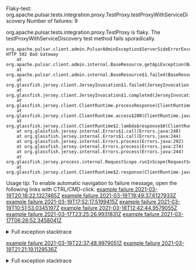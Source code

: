         
Flaky-test: org.apache.pulsar.tests.integration.proxy.TestProxy.testProxyWithServiceDiscovery
Number of failures: 9

org.apache.pulsar.tests.integration.proxy.TestProxy is flaky. The testProxyWithServiceDiscovery test method fails sporadically.

```
org.apache.pulsar.client.admin.PulsarAdminException$ServerSideErrorException: HTTP 502 Bad Gateway
	at org.apache.pulsar.client.admin.internal.BaseResource.getApiException(BaseResource.java:205)
	at org.apache.pulsar.client.admin.internal.BaseResource$1.failed(BaseResource.java:129)
	at org.glassfish.jersey.client.JerseyInvocation$1.failed(JerseyInvocation.java:839)
	at org.glassfish.jersey.client.JerseyInvocation$1.completed(JerseyInvocation.java:820)
	at org.glassfish.jersey.client.ClientRuntime.processResponse(ClientRuntime.java:229)
	at org.glassfish.jersey.client.ClientRuntime.access$200(ClientRuntime.java:62)
	at org.glassfish.jersey.client.ClientRuntime$2.lambda$response$0(ClientRuntime.java:173)
	at org.glassfish.jersey.internal.Errors$1.call(Errors.java:248)
	at org.glassfish.jersey.internal.Errors$1.call(Errors.java:244)
	at org.glassfish.jersey.internal.Errors.process(Errors.java:292)
	at org.glassfish.jersey.internal.Errors.process(Errors.java:274)
	at org.glassfish.jersey.internal.Errors.process(Errors.java:244)
	at org.glassfish.jersey.process.internal.RequestScope.runInScope(RequestScope.java:288)
	at org.glassfish.jersey.client.ClientRuntime$2.response(ClientRuntime.java:173)
```

Usage tip: To enable automatic navigation to failure message, open the following links with CTRL/CMD-click.
[example failure 2021-03-19T20:18:22.1327465Z](https://github.com/apache/pulsar/runs/2151018571?check_suite_focus=true#step:13:17328)
[example failure 2021-03-19T19:49:37.6127933Z](https://github.com/apache/pulsar/runs/2150562838?check_suite_focus=true#step:13:16795)
[example failure 2021-03-19T17:52:17.5199415Z](https://github.com/apache/pulsar/runs/2150255048?check_suite_focus=true#step:13:16921)
[example failure 2021-03-19T10:51:53.0345197Z](https://github.com/apache/pulsar/runs/2146721820?check_suite_focus=true#step:13:16915)
[example failure 2021-03-18T12:42:44.9579055Z](https://github.com/apache/pulsar/runs/2138106534?check_suite_focus=true#step:13:16790)
[example failure 2021-03-17T23:25:26.9931831Z](https://github.com/apache/pulsar/runs/2134973537?check_suite_focus=true#step:13:17051)
[example failure 2021-03-17T06:26:52.3458041Z](https://github.com/apache/pulsar/runs/2127869168?check_suite_focus=true#step:13:17188)


<details>
<summary>Full exception stacktrace</summary>
<code><pre>
org.apache.pulsar.client.admin.PulsarAdminException$ServerSideErrorException: HTTP 502 Bad Gateway
	at org.apache.pulsar.client.admin.internal.BaseResource.getApiException(BaseResource.java:205)
	at org.apache.pulsar.client.admin.internal.BaseResource$1.failed(BaseResource.java:129)
	at org.glassfish.jersey.client.JerseyInvocation$1.failed(JerseyInvocation.java:839)
	at org.glassfish.jersey.client.JerseyInvocation$1.completed(JerseyInvocation.java:820)
	at org.glassfish.jersey.client.ClientRuntime.processResponse(ClientRuntime.java:229)
	at org.glassfish.jersey.client.ClientRuntime.access$200(ClientRuntime.java:62)
	at org.glassfish.jersey.client.ClientRuntime$2.lambda$response$0(ClientRuntime.java:173)
	at org.glassfish.jersey.internal.Errors$1.call(Errors.java:248)
	at org.glassfish.jersey.internal.Errors$1.call(Errors.java:244)
	at org.glassfish.jersey.internal.Errors.process(Errors.java:292)
	at org.glassfish.jersey.internal.Errors.process(Errors.java:274)
	at org.glassfish.jersey.internal.Errors.process(Errors.java:244)
	at org.glassfish.jersey.process.internal.RequestScope.runInScope(RequestScope.java:288)
	at org.glassfish.jersey.client.ClientRuntime$2.response(ClientRuntime.java:173)
	at org.apache.pulsar.client.admin.internal.http.AsyncHttpConnector.lambda$apply$1(AsyncHttpConnector.java:210)
	at java.util.concurrent.CompletableFuture.uniWhenComplete(CompletableFuture.java:774)
	at java.util.concurrent.CompletableFuture$UniWhenComplete.tryFire(CompletableFuture.java:750)
	at java.util.concurrent.CompletableFuture.postComplete(CompletableFuture.java:488)
	at java.util.concurrent.CompletableFuture.complete(CompletableFuture.java:1975)
	at org.apache.pulsar.client.admin.internal.http.AsyncHttpConnector.lambda$retryOperation$3(AsyncHttpConnector.java:251)
	at java.util.concurrent.CompletableFuture.uniWhenComplete(CompletableFuture.java:774)
	at java.util.concurrent.CompletableFuture$UniWhenComplete.tryFire(CompletableFuture.java:750)
	at java.util.concurrent.CompletableFuture.postComplete(CompletableFuture.java:488)
	at java.util.concurrent.CompletableFuture.complete(CompletableFuture.java:1975)
	at org.asynchttpclient.netty.NettyResponseFuture.loadContent(NettyResponseFuture.java:222)
	at org.asynchttpclient.netty.NettyResponseFuture.done(NettyResponseFuture.java:257)
	at org.asynchttpclient.netty.handler.AsyncHttpClientHandler.finishUpdate(AsyncHttpClientHandler.java:241)
	at org.asynchttpclient.netty.handler.HttpHandler.handleChunk(HttpHandler.java:114)
	at org.asynchttpclient.netty.handler.HttpHandler.handleRead(HttpHandler.java:143)
	at org.asynchttpclient.netty.handler.AsyncHttpClientHandler.channelRead(AsyncHttpClientHandler.java:78)
	at io.netty.channel.AbstractChannelHandlerContext.invokeChannelRead(AbstractChannelHandlerContext.java:379)
	at io.netty.channel.AbstractChannelHandlerContext.invokeChannelRead(AbstractChannelHandlerContext.java:365)
	at io.netty.channel.AbstractChannelHandlerContext.fireChannelRead(AbstractChannelHandlerContext.java:357)
	at io.netty.handler.codec.MessageToMessageDecoder.channelRead(MessageToMessageDecoder.java:103)
	at io.netty.channel.AbstractChannelHandlerContext.invokeChannelRead(AbstractChannelHandlerContext.java:379)
	at io.netty.channel.AbstractChannelHandlerContext.invokeChannelRead(AbstractChannelHandlerContext.java:365)
	at io.netty.channel.AbstractChannelHandlerContext.fireChannelRead(AbstractChannelHandlerContext.java:357)
	at io.netty.channel.CombinedChannelDuplexHandler$DelegatingChannelHandlerContext.fireChannelRead(CombinedChannelDuplexHandler.java:436)
	at io.netty.handler.codec.ByteToMessageDecoder.fireChannelRead(ByteToMessageDecoder.java:324)
	at io.netty.handler.codec.ByteToMessageDecoder.channelInputClosed(ByteToMessageDecoder.java:383)
	at io.netty.handler.codec.ByteToMessageDecoder.channelInactive(ByteToMessageDecoder.java:354)
	at io.netty.handler.codec.http.HttpClientCodec$Decoder.channelInactive(HttpClientCodec.java:311)
	at io.netty.channel.CombinedChannelDuplexHandler.channelInactive(CombinedChannelDuplexHandler.java:221)
	at io.netty.channel.AbstractChannelHandlerContext.invokeChannelInactive(AbstractChannelHandlerContext.java:262)
	at io.netty.channel.AbstractChannelHandlerContext.invokeChannelInactive(AbstractChannelHandlerContext.java:248)
	at io.netty.channel.AbstractChannelHandlerContext.fireChannelInactive(AbstractChannelHandlerContext.java:241)
	at io.netty.channel.DefaultChannelPipeline$HeadContext.channelInactive(DefaultChannelPipeline.java:1405)
	at io.netty.channel.AbstractChannelHandlerContext.invokeChannelInactive(AbstractChannelHandlerContext.java:262)
	at io.netty.channel.AbstractChannelHandlerContext.invokeChannelInactive(AbstractChannelHandlerContext.java:248)
	at io.netty.channel.DefaultChannelPipeline.fireChannelInactive(DefaultChannelPipeline.java:901)
	at io.netty.channel.AbstractChannel$AbstractUnsafe$8.run(AbstractChannel.java:818)
	at io.netty.util.concurrent.AbstractEventExecutor.safeExecute(AbstractEventExecutor.java:164)
	at io.netty.util.concurrent.SingleThreadEventExecutor.runAllTasks(SingleThreadEventExecutor.java:472)
	at io.netty.channel.nio.NioEventLoop.run(NioEventLoop.java:497)
	at io.netty.util.concurrent.SingleThreadEventExecutor$4.run(SingleThreadEventExecutor.java:989)
	at io.netty.util.internal.ThreadExecutorMap$2.run(ThreadExecutorMap.java:74)
	at io.netty.util.concurrent.FastThreadLocalRunnable.run(FastThreadLocalRunnable.java:30)
	at java.lang.Thread.run(Thread.java:748)
Caused by: javax.ws.rs.ServerErrorException: HTTP 502 Bad Gateway
	at org.glassfish.jersey.client.JerseyInvocation.createExceptionForFamily(JerseyInvocation.java:941)
	at org.glassfish.jersey.client.JerseyInvocation.convertToException(JerseyInvocation.java:921)
	at org.glassfish.jersey.client.JerseyInvocation.access$500(JerseyInvocation.java:77)
	... 55 more

</pre></code>
</details>

[example failure 2021-03-19T22:37:48.9979051Z](https://github.com/apache/pulsar/runs/2152312710?check_suite_focus=true#step:13:17337)
[example failure 2021-03-19T21:21:19.1129536Z](https://github.com/apache/pulsar/runs/2151799434?check_suite_focus=true#step:13:17398)


<details>
<summary>Full exception stacktrace</summary>
<code><pre>
org.apache.pulsar.client.admin.PulsarAdminException$ServerSideErrorException: HTTP 502 Bad Gateway
	at org.apache.pulsar.client.admin.internal.BaseResource.getApiException(BaseResource.java:205)
	at org.apache.pulsar.client.admin.internal.BaseResource$1.failed(BaseResource.java:129)
	at org.glassfish.jersey.client.JerseyInvocation$1.failed(JerseyInvocation.java:839)
	at org.glassfish.jersey.client.JerseyInvocation$1.completed(JerseyInvocation.java:820)
	at org.glassfish.jersey.client.ClientRuntime.processResponse(ClientRuntime.java:229)
	at org.glassfish.jersey.client.ClientRuntime.access$200(ClientRuntime.java:62)
	at org.glassfish.jersey.client.ClientRuntime$2.lambda$response$0(ClientRuntime.java:173)
	at org.glassfish.jersey.internal.Errors$1.call(Errors.java:248)
	at org.glassfish.jersey.internal.Errors$1.call(Errors.java:244)
	at org.glassfish.jersey.internal.Errors.process(Errors.java:292)
	at org.glassfish.jersey.internal.Errors.process(Errors.java:274)
	at org.glassfish.jersey.internal.Errors.process(Errors.java:244)
	at org.glassfish.jersey.process.internal.RequestScope.runInScope(RequestScope.java:288)
	at org.glassfish.jersey.client.ClientRuntime$2.response(ClientRuntime.java:173)
	at org.apache.pulsar.client.admin.internal.http.AsyncHttpConnector.lambda$apply$1(AsyncHttpConnector.java:210)
	at java.util.concurrent.CompletableFuture.uniWhenComplete(CompletableFuture.java:774)
	at java.util.concurrent.CompletableFuture.uniWhenCompleteStage(CompletableFuture.java:792)
	at java.util.concurrent.CompletableFuture.whenComplete(CompletableFuture.java:2153)
	at org.apache.pulsar.client.admin.internal.http.AsyncHttpConnector.apply(AsyncHttpConnector.java:200)
	at org.glassfish.jersey.client.ClientRuntime.lambda$null$6(ClientRuntime.java:182)
	at org.glassfish.jersey.internal.Errors$1.call(Errors.java:248)
	at org.glassfish.jersey.internal.Errors$1.call(Errors.java:244)
	at org.glassfish.jersey.internal.Errors.process(Errors.java:292)
	at org.glassfish.jersey.internal.Errors.process(Errors.java:274)
	at org.glassfish.jersey.internal.Errors.process(Errors.java:244)
	at org.glassfish.jersey.process.internal.RequestScope.runInScope(RequestScope.java:288)
	at org.glassfish.jersey.client.ClientRuntime.lambda$createRunnableForAsyncProcessing$7(ClientRuntime.java:156)
	at java.util.concurrent.Executors$RunnableAdapter.call(Executors.java:511)
	at java.util.concurrent.FutureTask.run(FutureTask.java:266)
	at java.util.concurrent.ThreadPoolExecutor.runWorker(ThreadPoolExecutor.java:1149)
	at java.util.concurrent.ThreadPoolExecutor$Worker.run(ThreadPoolExecutor.java:624)
	at java.lang.Thread.run(Thread.java:748)
Caused by: javax.ws.rs.ServerErrorException: HTTP 502 Bad Gateway
	at org.glassfish.jersey.client.JerseyInvocation.createExceptionForFamily(JerseyInvocation.java:941)
	at org.glassfish.jersey.client.JerseyInvocation.convertToException(JerseyInvocation.java:921)
	at org.glassfish.jersey.client.JerseyInvocation.access$500(JerseyInvocation.java:77)
	... 29 more

</pre></code>
</details>


